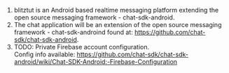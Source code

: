 1. blitztut is an Android based realtime messaging platform extending the open source messaging framework - chat-sdk-android. <br/>
2. The chat application will be an extension of the open source messaging framework - chat-sdk-androind found at: https://github.com/chat-sdk/chat-sdk-android. <br/>
3. TODO: Private Firebase account configuration. <br/>
        Config info available: https://github.com/chat-sdk/chat-sdk-android/wiki/Chat-SDK-Android:-Firebase-Configuration <br/>

